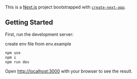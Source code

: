 This is a [Next.js](https://nextjs.org/) project bootstrapped with [`create-next-app`](https://github.com/vercel/next.js/tree/canary/packages/create-next-app).

## Getting Started

First, run the development server:

create env file from env.example

```bash
npm use
npm i
npm run dev
```

Open [http://localhost:3000](http://localhost:3000) with your browser to see the result.

